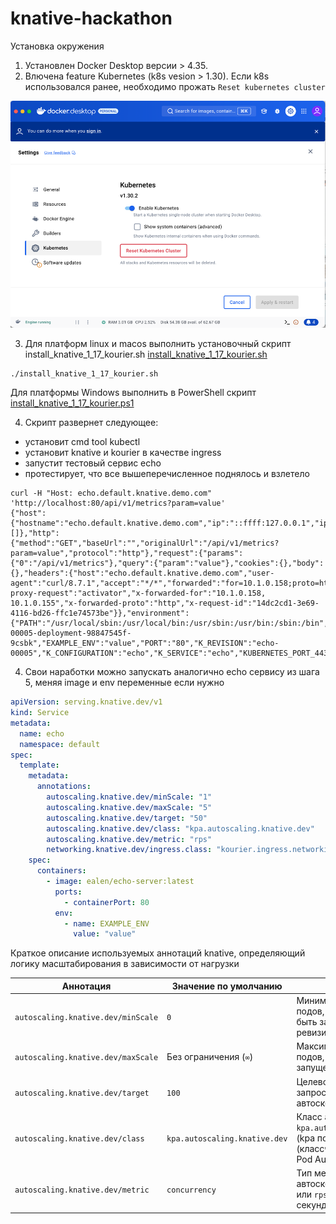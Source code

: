 # knative-hackathon

Установка окружения

1. Установлен Docker Desktop версии > 4.35.  
2. Влючена feature Kubernetes (k8s vesion > 1.30). Если k8s использовался ранее, необходимо прожать `Reset kubernetes cluster`
   
![](img.png)  

3. Для платформ linux и macos выполнить установочный скрипт install_knative_1_17_kourier.sh [install_knative_1_17_kourier.sh](install_knative_1_17_kourier.sh)    
```shell
./install_knative_1_17_kourier.sh
```   
Для платформы Windows выполнить в PowerShell скрипт [install_knative_1_17_kourier.ps1](install_knative_1_17.ps1)   

4. Скрипт развернет следующее:
- установит cmd tool kubectl
- установит knative и kourier в качестве ingress
- запустит тестовый сервис echo
- протестирует, что все вышеперечисленное поднялось и взлетело

```shell
curl -H "Host: echo.default.knative.demo.com" 'http://localhost:80/api/v1/metrics?param=value'
{"host":{"hostname":"echo.default.knative.demo.com","ip":"::ffff:127.0.0.1","ips":[]},"http":{"method":"GET","baseUrl":"","originalUrl":"/api/v1/metrics?param=value","protocol":"http"},"request":{"params":{"0":"/api/v1/metrics"},"query":{"param":"value"},"cookies":{},"body":{},"headers":{"host":"echo.default.knative.demo.com","user-agent":"curl/8.7.1","accept":"*/*","forwarded":"for=10.1.0.158;proto=http","k-proxy-request":"activator","x-forwarded-for":"10.1.0.158, 10.1.0.155","x-forwarded-proto":"http","x-request-id":"14dc2cd1-3e69-4116-bd26-ffc1e74573be"}},"environment":{"PATH":"/usr/local/sbin:/usr/local/bin:/usr/sbin:/usr/bin:/sbin:/bin","HOSTNAME":"echo-00005-deployment-98847545f-9csbk","EXAMPLE_ENV":"value","PORT":"80","K_REVISION":"echo-00005","K_CONFIGURATION":"echo","K_SERVICE":"echo","KUBERNETES_PORT_443_TCP_ADDR":"10.96.0.1","KUBERNETES_SERVICE_HOST":"10.96.0.1","KUBERNETES_SERVICE_PORT":"443","KUBERNETES_SERVICE_PORT_HTTPS":"443","KUBERNETES_PORT":"tcp://10.96.0.1:443","KUBERNETES_PORT_443_TCP":"tcp://10.96.0.1:443","KUBERNETES_PORT_443_TCP_PROTO":"tcp","KUBERNETES_PORT_443_TCP_PORT":"443","NODE_VERSION":"20.11.0","YARN_VERSION":"1.22.19","HOME":"/root"}}
```   
4. Свои наработки можно запускать аналогично echo сервису из шага 5, меняя image и env переменные если нужно

```yaml
apiVersion: serving.knative.dev/v1
kind: Service
metadata:
  name: echo
  namespace: default
spec:
  template:
    metadata:
      annotations:
        autoscaling.knative.dev/minScale: "1"
        autoscaling.knative.dev/maxScale: "5"
        autoscaling.knative.dev/target: "50"
        autoscaling.knative.dev/class: "kpa.autoscaling.knative.dev"
        autoscaling.knative.dev/metric: "rps"
        networking.knative.dev/ingress.class: "kourier.ingress.networking.knative.dev"
    spec:
      containers:
        - image: ealen/echo-server:latest
          ports:
            - containerPort: 80
          env:
            - name: EXAMPLE_ENV
              value: "value"
```

Краткое описание используемых аннотаций knative, определяющий логику масштабирования в зависимости от нагрузки

| Аннотация                                                   | Значение по умолчанию         | Описание                                                                                                                          |
|-------------------------------------------------------------|-------------------------------|-----------------------------------------------------------------------------------------------------------------------------------|
| `autoscaling.knative.dev/minScale`                          | `0`                           | Минимальное количество подов, которые должны быть запущены для ревизии.                                                           |
| `autoscaling.knative.dev/maxScale`                          | Без ограничения (`∞`)         | Максимальное количество подов, которые могут быть запущены для ревизии.                                                           |
| `autoscaling.knative.dev/target `                           | `100`                         | Целевое количество запросов на контейнер для автоскейлинга.                                                                       |
| `autoscaling.knative.dev/class`                             | `kpa.autoscaling.knative.dev` | Класс автоскейлинга: `kpa.autoscaling.knative.dev` (kpa по умолчанию) или `hpa` (классчический  Horizontal Pod Autoscaler из k8s. |
| `autoscaling.knative.dev/metric`                            | `concurrency`                 | Тип метрики для автоскейлинга: `concurrency` или `rps` (запросы в секунду).                                                       |
